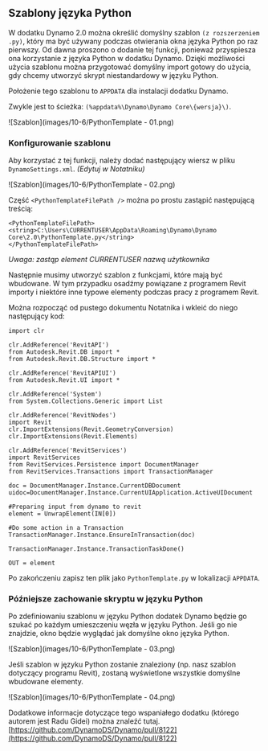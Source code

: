 

## Szablony języka Python

W dodatku Dynamo 2.0 można określić domyślny szablon ```(z rozszerzeniem .py)```, który ma być używany podczas otwierania okna języka Python po raz pierwszy. Od dawna proszono o dodanie tej funkcji, ponieważ przyspiesza ona korzystanie z języka Python w dodatku Dynamo. Dzięki możliwości użycia szablonu można przygotować domyślny import gotowy do użycia, gdy chcemy utworzyć skrypt niestandardowy w języku Python.

Położenie tego szablonu to ```APPDATA``` dla instalacji dodatku Dynamo.

Zwykle jest to ścieżka: ```(%appdata%\Dynamo\Dynamo Core\{wersja}\)```.

![Szablon](images/10-6/PythonTemplate - 01.png)

### Konfigurowanie szablonu

Aby korzystać z tej funkcji, należy dodać następujący wiersz w pliku ```DynamoSettings.xml```. *(Edytuj w Notatniku)*

![Szablon](images/10-6/PythonTemplate - 02.png)

Część ```<PythonTemplateFilePath />``` można po prostu zastąpić następującą treścią:

```
<PythonTemplateFilePath>
<string>C:\Users\CURRENTUSER\AppData\Roaming\Dynamo\Dynamo Core\2.0\PythonTemplate.py</string>
</PythonTemplateFilePath>
```

*Uwaga: zastąp element CURRENTUSER nazwą użytkownika*

Następnie musimy utworzyć szablon z funkcjami, które mają być wbudowane. W tym przypadku osadźmy powiązane z programem Revit importy i niektóre inne typowe elementy podczas pracy z programem Revit.

Można rozpocząć od pustego dokumentu Notatnika i wkleić do niego następujący kod:

```
import clr

clr.AddReference('RevitAPI')
from Autodesk.Revit.DB import *
from Autodesk.Revit.DB.Structure import *

clr.AddReference('RevitAPIUI')
from Autodesk.Revit.UI import *

clr.AddReference('System')
from System.Collections.Generic import List

clr.AddReference('RevitNodes')
import Revit
clr.ImportExtensions(Revit.GeometryConversion)
clr.ImportExtensions(Revit.Elements)

clr.AddReference('RevitServices')
import RevitServices
from RevitServices.Persistence import DocumentManager
from RevitServices.Transactions import TransactionManager

doc = DocumentManager.Instance.CurrentDBDocument
uidoc=DocumentManager.Instance.CurrentUIApplication.ActiveUIDocument

#Preparing input from dynamo to revit
element = UnwrapElement(IN[0])

#Do some action in a Transaction
TransactionManager.Instance.EnsureInTransaction(doc)

TransactionManager.Instance.TransactionTaskDone()

OUT = element
```

Po zakończeniu zapisz ten plik jako ```PythonTemplate.py``` w lokalizacji ```APPDATA```.

### Późniejsze zachowanie skryptu w języku Python

Po zdefiniowaniu szablonu w języku Python dodatek Dynamo będzie go szukać po każdym umieszczeniu węzła w języku Python. Jeśli go nie znajdzie, okno będzie wyglądać jak domyślne okno języka Python.

![Szablon](images/10-6/PythonTemplate - 03.png)

Jeśli szablon w języku Python zostanie znaleziony (np. nasz szablon dotyczący programu Revit), zostaną wyświetlone wszystkie domyślne wbudowane elementy.

![Szablon](images/10-6/PythonTemplate - 04.png)

Dodatkowe informacje dotyczące tego wspaniałego dodatku (którego autorem jest Radu Gidei) można znaleźć tutaj. [https://github.com/DynamoDS/Dynamo/pull/8122](https://github.com/DynamoDS/Dynamo/pull/8122)


